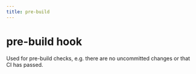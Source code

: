 ```yaml
---
title: pre-build
---
```


# pre-build hook

Used for pre-build checks, e.g. there are no uncommitted changes or that CI has passed.
